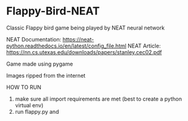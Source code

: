 # Flappy-Bird-NEAT
Classic Flappy bird game being played by NEAT neural network

NEAT Documentation: https://neat-python.readthedocs.io/en/latest/config_file.html
NEAT Article: https://nn.cs.utexas.edu/downloads/papers/stanley.cec02.pdf

Game made using pygame

Images ripped from the internet

HOW TO RUN
1. make sure all import requirements are met (best to create a python virtual env)
2. run flappy.py and
